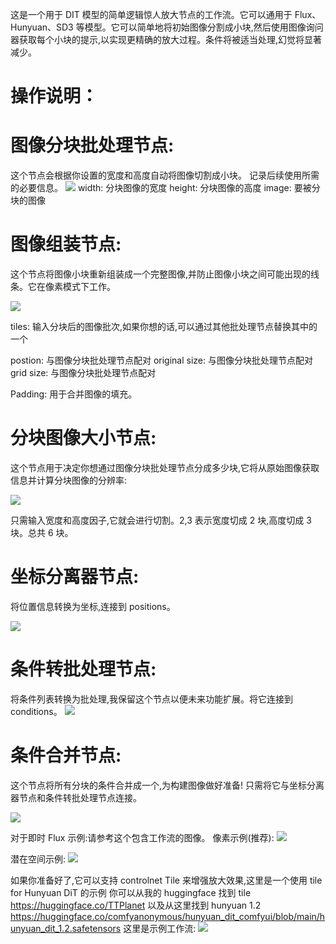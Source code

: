 这是一个用于 DIT 模型的简单逻辑惊人放大节点的工作流。它可以通用于 Flux、Hunyuan、SD3 等模型。它可以简单地将初始图像分割成小块,然后使用图像询问器获取每个小块的提示,以实现更精确的放大过程。条件将被适当处理,幻觉将显著减少。


# 操作说明：

# 图像分块批处理节点:

这个节点会根据你设置的宽度和高度自动将图像切割成小块。
记录后续使用所需的必要信息。
![](https://qhdtc.oss-cn-chengdu.aliyuncs.com/obsidian/202410171727768.png)
width: 分块图像的宽度
height: 分块图像的高度
image: 要被分块的图像

# 图像组装节点:
这个节点将图像小块重新组装成一个完整图像,并防止图像小块之间可能出现的线条。它在像素模式下工作。

![](https://qhdtc.oss-cn-chengdu.aliyuncs.com/obsidian/202410171727769.png)

tiles: 输入分块后的图像批次,如果你想的话,可以通过其他批处理节点替换其中的一个

postion: 与图像分块批处理节点配对
original size: 与图像分块批处理节点配对
grid size: 与图像分块批处理节点配对

Padding: 用于合并图像的填充。

# 分块图像大小节点:

这个节点用于决定你想通过图像分块批处理节点分成多少块,它将从原始图像获取信息并计算分块图像的分辨率:

![](https://qhdtc.oss-cn-chengdu.aliyuncs.com/obsidian/202410171727771.png)

只需输入宽度和高度因子,它就会进行切割。2,3 表示宽度切成 2 块,高度切成 3 块。总共 6 块。

# 坐标分离器节点:

将位置信息转换为坐标,连接到 positions。

![](https://qhdtc.oss-cn-chengdu.aliyuncs.com/obsidian/202410171727772.png)

# 条件转批处理节点:

将条件列表转换为批处理,我保留这个节点以便未来功能扩展。将它连接到 conditions。
![](https://qhdtc.oss-cn-chengdu.aliyuncs.com/obsidian/202410171727773.png)

# 条件合并节点:

这个节点将所有分块的条件合并成一个,为构建图像做好准备!
只需将它与坐标分离器节点和条件转批处理节点连接。

![](https://qhdtc.oss-cn-chengdu.aliyuncs.com/obsidian/202410171727774.png)

对于即时 Flux 示例:请参考这个包含工作流的图像。
像素示例(推荐):
![](https://qhdtc.oss-cn-chengdu.aliyuncs.com/obsidian/202410171728115.png)

潜在空间示例:
![](https://qhdtc.oss-cn-chengdu.aliyuncs.com/obsidian/202410171729180.png)

如果你准备好了,它可以支持 controlnet Tile 来增强放大效果,这里是一个使用 tile for Hunyuan DiT 的示例
你可以从我的 huggingface 找到 tile https://huggingface.co/TTPlanet
以及从这里找到 hunyuan 1.2 https://huggingface.co/comfyanonymous/hunyuan_dit_comfyui/blob/main/hunyuan_dit_1.2.safetensors
这里是示例工作流:
![](https://qhdtc.oss-cn-chengdu.aliyuncs.com/obsidian/202410171729340.png)


